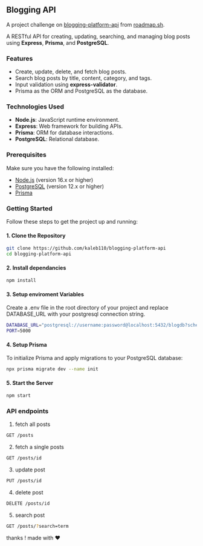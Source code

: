 ## Blogging API

A project challenge on [blogging-platform-api](https://roadmap.sh/projects/blogging-platform-api) from [roadmap.sh](https://roadmap.sh/).

A RESTful API for creating, updating, searching, and managing blog posts using **Express**, **Prisma**, and **PostgreSQL**.

### Features

- Create, update, delete, and fetch blog posts.
- Search blog posts by title, content, category, and tags.
- Input validation using **express-validator**.
- Prisma as the ORM and PostgreSQL as the database.

### Technologies Used

- **Node.js**: JavaScript runtime environment.
- **Express**: Web framework for building APIs.
- **Prisma**: ORM for database interactions.
- **PostgreSQL**: Relational database.

### Prerequisites

Make sure you have the following installed:

- [Node.js](https://nodejs.org/) (version 16.x or higher)
- [PostgreSQL](https://www.postgresql.org/) (version 12.x or higher)
- [Prisma](https://www.prisma.io/)

### Getting Started

Follow these steps to get the project up and running:

#### 1. Clone the Repository

```bash
git clone https://github.com/kaleb110/blogging-platform-api
cd blogging-platform-api
```

#### 2. Install dependancies

```bash
npm install
```

#### 3. Setup enviroment Variables

Create a .env file in the root directory of your project and replace DATABASE_URL with your postgresql connection string.

```bash
DATABASE_URL="postgresql://username:password@localhost:5432/blogdb?schema=public"
PORT=5000
```

#### 4. Setup Prisma

To initialize Prisma and apply migrations to your PostgreSQL database:

```bash
npx prisma migrate dev --name init
```

#### 5. Start the Server

```bash
npm start
```

### API endpoints

1. fetch all posts

```bash
GET /posts
```

2. fetch a single posts

```bash
GET /posts/id
```

3. update post

```bash
PUT /posts/id
```

4. delete post

```bash
DELETE /posts/id
```

5. search post

```bash
GET /posts/?search=term
```

thanks ! made with ❤️
